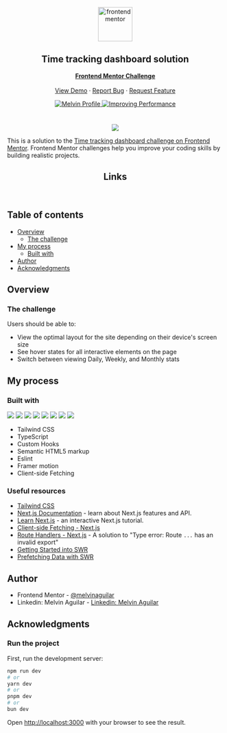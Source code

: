 <div id="top"></div>

<div align="center">

  <img src="https://www.frontendmentor.io/static/images/logo-mobile.svg" alt="frontendmentor" width="80">

  <h2 align="center">Time tracking dashboard solution</h2>
  <p align="center">
    <a href="https://www.frontendmentor.io/profile/MelvinAguilar"><strong>Frontend Mentor Challenge</strong></a>
    <br />
    <br />
    <a href="https://time-tracking-dashboard-hdez.vercel.app/">View Demo</a>
    ·
    <a href="https://github.com/MelvinAguilar/time-tracking-dashboard/issues" target="_blank">Report Bug</a>
    ·
    <a href="https://github.com/MelvinAguilar/time-tracking-dashboard/issues" target="_blank">Request Feature</a>
  </p>
</div>

<!-- Bagdes -->
<div align="center">
  <!-- Profile -->
  <a href="https://www.frontendmentor.io/profile/MelvinAguilar">
    <img src="https://img.shields.io/badge/Profile-Melvin%20Aguilar-07043B?style=for-the-badge&logo=frontendmentor" alt="Melvin Profile">
  </a>
  <!-- Status -->
    <a href="#">
    <img src="https://img.shields.io/badge/status-Improving_Performance-orange?style=for-the-badge" alt="Improving Performance">
  </a>

</div>

#

<div align="center">

![](https://res.cloudinary.com/dz209s6jk/image/upload/f_auto,q_auto,w_1920/Challenges/dgmrkrfyzvyzwuwl7vac.jpg)

</div>

This is a solution to the [Time tracking dashboard challenge on Frontend Mentor](https://www.frontendmentor.io/challenges/time-tracking-dashboard-UIQ7167Jw). Frontend Mentor challenges help you improve your coding skills by building realistic projects. 


<h2 align="center">Links</h2>


<br>

## Table of contents

- [Overview](#overview)
  - [The challenge](#the-challenge)
- [My process](#my-process)
  - [Built with](#built-with)
- [Author](#author)
- [Acknowledgments](#acknowledgments)

## Overview

### The challenge

Users should be able to:

- View the optimal layout for the site depending on their device's screen size
- See hover states for all interactive elements on the page
- Switch between viewing Daily, Weekly, and Monthly stats

## My process

### Built with

<!-- Bagdes -->

![](https://img.shields.io/badge/Next.js-000000.svg?style=for-the-badge&logo=Next.js&logoColor=white)
![](https://img.shields.io/badge/Typescript-3178C6.svg?style=for-the-badge&logo=Typescript&logoColor=white) 
![](https://img.shields.io/badge/Framer_motion-black?style=for-the-badge&logo=framer&logoColor=blue)
![](https://img.shields.io/badge/Tailwind%20CSS-38B2AC?style=for-the-badge&logo=tailwind-css&logoColor=white)
![](https://img.shields.io/badge/ESLint-4B32C3.svg?style=for-the-badge&logo=ESLint&logoColor=white) 
![](https://img.shields.io/badge/HTML5-E34F26?style=for-the-badge&logo=html5&logoColor=white)
![](https://img.shields.io/badge/Prettier-F7B93E.svg?style=for-the-badge&logo=Prettier&logoColor=black)
![](https://img.shields.io/badge/Git-F05032?style=for-the-badge&logo=git&logoColor=white)

- Tailwind CSS
- TypeScript
- Custom Hooks
- Semantic HTML5 markup
- Eslint
- Framer motion
- Client-side Fetching

### Useful resources

- [Tailwind CSS](https://tailwindcss.com/)
- [Next.js Documentation](https://nextjs.org/docs) - learn about Next.js features and API.
- [Learn Next.js](https://nextjs.org/learn) - an interactive Next.js tutorial.
- [Client-side Fetching - Next.js](https://nextjs.org/docs/pages/building-your-application/data-fetching/client-side) 
- [Route Handlers - Next.js](https://nextjs.org/docs/app/building-your-application/routing/route-handlers#cors) - A solution to "Type error: Route `...` has an invalid export"
- [Getting Started into SWR](https://swr.vercel.app/docs/getting-started)
- [Prefetching Data with SWR](https://swr.vercel.app/docs/prefetching)

## Author

- Frontend Mentor - [@melvinaguilar](https://www.frontendmentor.io/profile/melvinaguilar)
- Linkedin: Melvin Aguilar - [Linkedin: Melvin Aguilar](https://www.linkedin.com/in/melvinaguilar)

## Acknowledgments

### Run the project

First, run the development server:

```bash
npm run dev
# or
yarn dev
# or
pnpm dev
# or
bun dev
```

Open [http://localhost:3000](http://localhost:3000) with your browser to see the result.

